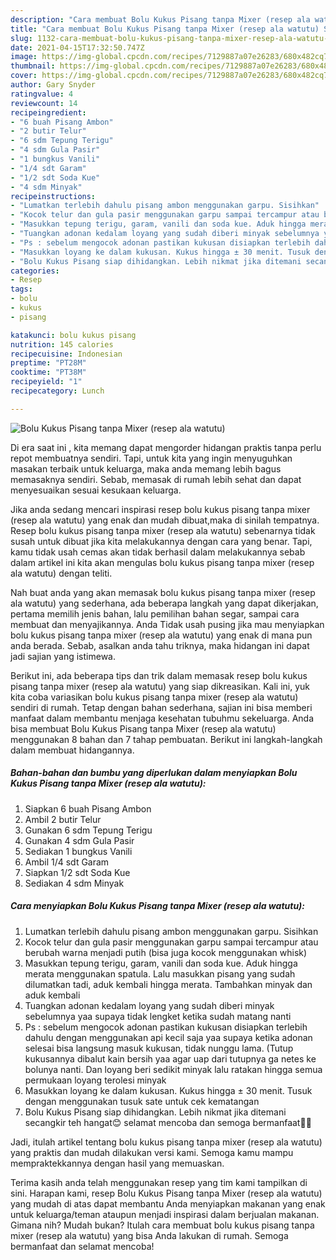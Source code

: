 ```yaml
---
description: "Cara membuat Bolu Kukus Pisang tanpa Mixer (resep ala watutu) Sederhana dan Mudah Dibuat"
title: "Cara membuat Bolu Kukus Pisang tanpa Mixer (resep ala watutu) Sederhana dan Mudah Dibuat"
slug: 1132-cara-membuat-bolu-kukus-pisang-tanpa-mixer-resep-ala-watutu-sederhana-dan-mudah-dibuat
date: 2021-04-15T17:32:50.747Z
image: https://img-global.cpcdn.com/recipes/7129887a07e26283/680x482cq70/bolu-kukus-pisang-tanpa-mixer-resep-ala-watutu-foto-resep-utama.jpg
thumbnail: https://img-global.cpcdn.com/recipes/7129887a07e26283/680x482cq70/bolu-kukus-pisang-tanpa-mixer-resep-ala-watutu-foto-resep-utama.jpg
cover: https://img-global.cpcdn.com/recipes/7129887a07e26283/680x482cq70/bolu-kukus-pisang-tanpa-mixer-resep-ala-watutu-foto-resep-utama.jpg
author: Gary Snyder
ratingvalue: 4
reviewcount: 14
recipeingredient:
- "6 buah Pisang Ambon"
- "2 butir Telur"
- "6 sdm Tepung Terigu"
- "4 sdm Gula Pasir"
- "1 bungkus Vanili"
- "1/4 sdt Garam"
- "1/2 sdt Soda Kue"
- "4 sdm Minyak"
recipeinstructions:
- "Lumatkan terlebih dahulu pisang ambon menggunakan garpu. Sisihkan"
- "Kocok telur dan gula pasir menggunakan garpu sampai tercampur atau berubah warna menjadi putih (bisa juga kocok menggunakan whisk)"
- "Masukkan tepung terigu, garam, vanili dan soda kue. Aduk hingga merata menggunakan spatula. Lalu masukkan pisang yang sudah dilumatkan tadi, aduk kembali hingga merata. Tambahkan minyak dan aduk kembali"
- "Tuangkan adonan kedalam loyang yang sudah diberi minyak sebelumnya yaa supaya tidak lengket ketika sudah matang nanti"
- "Ps : sebelum mengocok adonan pastikan kukusan disiapkan terlebih dahulu dengan menggunakan api kecil saja yaa supaya ketika adonan selesai bisa langsung masuk kukusan, tidak nunggu lama. (Tutup kukusannya dibalut kain bersih yaa agar uap dari tutupnya ga netes ke bolunya nanti. Dan loyang beri sedikit minyak lalu ratakan hingga semua permukaan loyang terolesi minyak"
- "Masukkan loyang ke dalam kukusan. Kukus hingga ± 30 menit. Tusuk dengan menggunakan tusuk sate untuk cek kematangan"
- "Bolu Kukus Pisang siap dihidangkan. Lebih nikmat jika ditemani secangkir teh hangat😊 selamat mencoba dan semoga bermanfaat🙏🏼"
categories:
- Resep
tags:
- bolu
- kukus
- pisang

katakunci: bolu kukus pisang 
nutrition: 145 calories
recipecuisine: Indonesian
preptime: "PT28M"
cooktime: "PT38M"
recipeyield: "1"
recipecategory: Lunch

---
```



![Bolu Kukus Pisang tanpa Mixer (resep ala watutu)](https://img-global.cpcdn.com/recipes/7129887a07e26283/680x482cq70/bolu-kukus-pisang-tanpa-mixer-resep-ala-watutu-foto-resep-utama.jpg)

Di era  saat ini , kita memang dapat mengorder hidangan praktis tanpa perlu repot membuatnya sendiri. Tapi, untuk kita yang ingin menyuguhkan masakan terbaik untuk keluarga, maka anda memang lebih bagus memasaknya sendiri. Sebab, memasak di rumah lebih sehat dan dapat menyesuaikan sesuai kesukaan keluarga.

Jika anda sedang mencari inspirasi resep bolu kukus pisang tanpa mixer (resep ala watutu) yang enak dan mudah dibuat,maka di sinilah tempatnya. Resep bolu kukus pisang tanpa mixer (resep ala watutu)  sebenarnya tidak susah untuk dibuat jika kita melakukannya dengan cara yang benar. Tapi, kamu tidak usah cemas akan tidak berhasil dalam melakukannya 
sebab dalam artikel ini kita akan mengulas bolu kukus pisang tanpa mixer (resep ala watutu) dengan teliti.  



Nah buat anda yang akan memasak bolu kukus pisang tanpa mixer (resep ala watutu) yang sederhana, ada beberapa langkah yang dapat dikerjakan, pertama memilih jenis bahan, lalu pemilihan bahan segar, sampai cara membuat dan menyajikannya. Anda Tidak usah pusing jika mau menyiapkan bolu kukus pisang tanpa mixer (resep ala watutu) yang enak di mana pun anda berada. Sebab, asalkan anda  tahu triknya, maka hidangan ini dapat jadi sajian yang istimewa.

Berikut ini, ada beberapa tips dan trik dalam memasak resep bolu kukus pisang tanpa mixer (resep ala watutu) yang siap dikreasikan. Kali ini, yuk kita coba variasikan bolu kukus pisang tanpa mixer (resep ala watutu) sendiri di rumah. Tetap dengan bahan sederhana, sajian ini bisa memberi manfaat dalam membantu menjaga kesehatan tubuhmu sekeluarga. Anda bisa membuat Bolu Kukus Pisang tanpa Mixer (resep ala watutu) menggunakan 8 bahan dan 7 tahap pembuatan. Berikut ini langkah-langkah dalam membuat hidangannya.

<!--inarticleads1-->

##### Bahan-bahan dan bumbu yang diperlukan dalam menyiapkan Bolu Kukus Pisang tanpa Mixer (resep ala watutu):

1. Siapkan 6 buah Pisang Ambon
1. Ambil 2 butir Telur
1. Gunakan 6 sdm Tepung Terigu
1. Gunakan 4 sdm Gula Pasir
1. Sediakan 1 bungkus Vanili
1. Ambil 1/4 sdt Garam
1. Siapkan 1/2 sdt Soda Kue
1. Sediakan 4 sdm Minyak




<!--inarticleads2-->

##### Cara menyiapkan Bolu Kukus Pisang tanpa Mixer (resep ala watutu):

1. Lumatkan terlebih dahulu pisang ambon menggunakan garpu. Sisihkan
1. Kocok telur dan gula pasir menggunakan garpu sampai tercampur atau berubah warna menjadi putih (bisa juga kocok menggunakan whisk)
1. Masukkan tepung terigu, garam, vanili dan soda kue. Aduk hingga merata menggunakan spatula. Lalu masukkan pisang yang sudah dilumatkan tadi, aduk kembali hingga merata. Tambahkan minyak dan aduk kembali
1. Tuangkan adonan kedalam loyang yang sudah diberi minyak sebelumnya yaa supaya tidak lengket ketika sudah matang nanti
1. Ps : sebelum mengocok adonan pastikan kukusan disiapkan terlebih dahulu dengan menggunakan api kecil saja yaa supaya ketika adonan selesai bisa langsung masuk kukusan, tidak nunggu lama. (Tutup kukusannya dibalut kain bersih yaa agar uap dari tutupnya ga netes ke bolunya nanti. Dan loyang beri sedikit minyak lalu ratakan hingga semua permukaan loyang terolesi minyak
1. Masukkan loyang ke dalam kukusan. Kukus hingga ± 30 menit. Tusuk dengan menggunakan tusuk sate untuk cek kematangan
1. Bolu Kukus Pisang siap dihidangkan. Lebih nikmat jika ditemani secangkir teh hangat😊 selamat mencoba dan semoga bermanfaat🙏🏼




Jadi, itulah artikel tentang  bolu kukus pisang tanpa mixer (resep ala watutu)  yang praktis dan mudah dilakukan versi kami. Semoga kamu mampu mempraktekkannya dengan hasil yang memuaskan. 

Terima kasih anda telah menggunakan resep yang tim kami tampilkan di sini. Harapan kami, resep  Bolu Kukus Pisang tanpa Mixer (resep ala watutu) yang mudah di atas dapat membantu Anda menyiapkan makanan yang enak untuk keluarga/teman ataupun menjadi inspirasi dalam berjualan makanan. Gimana nih? Mudah bukan? Itulah cara membuat bolu kukus pisang tanpa mixer (resep ala watutu) yang bisa Anda lakukan di rumah. Semoga bermanfaat dan selamat mencoba!

